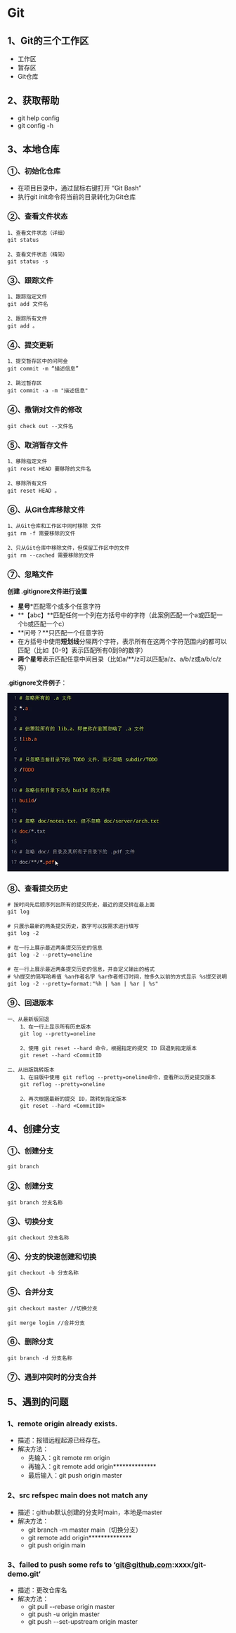 # Git

## 1、Git的三个工作区

- 工作区
- 暂存区
- Git仓库

## 2、获取帮助

- git help config
- git config -h

## 3、本地仓库

### ①、初始化仓库

- 在项目目录中，通过鼠标右键打开 “Git Bash”
- 执行git init命令将当前的目录转化为Git仓库

### ②、查看文件状态

```
1、查看文件状态（详细）
git status

2、查看文件状态（精简）
git status -s
```

### ③、跟踪文件

```
1、跟踪指定文件
git add 文件名

2、跟踪所有文件
git add 。
```

### ④、提交更新

```
1、提交暂存区中的问阿金
git commit -m “描述信息”

2、跳过暂存区
git commit -a -m "描述信息"
```

### ④、撤销对文件的修改

```
git check out --文件名
```

### ⑤、取消暂存文件

```
1、移除指定文件
git reset HEAD 要移除的文件名

2、移除所有文件
git reset HEAD 。
```

### ⑥、从Git仓库移除文件

```
1、从Git仓库和工作区中同时移除 文件
git rm -f 需要移除的文件

2、只从Git仓库中移除文件，但保留工作区中的文件
git rm --cached 需要移除的文件
```

### ⑦、忽略文件

**创建 .gitignore文件进行设置**

- **星号***匹配零个或多个任意字符
- **【abc】**匹配任何一个列在方括号中的字符（此案例匹配一个a或匹配一个b或匹配一个c）
- **问号？**只匹配一个任意字符
- 在方括号中使用**短划线**分隔两个字符，表示所有在这两个字符范围内的都可以匹配（比如【0-9】表示匹配所有0到9的数字）
- **两个星号**表示匹配任意中间目录（比如a/**/z可以匹配a/z、a/b/z或a/b/c/z等）

.**gitignore文件例子**：

![image-20220606105813178](截图\image-20220606105813178.png)

### ⑧、查看提交历史

```
# 按时间先后顺序列出所有的提交历史，最近的提交排在最上面
git log

# 只展示最新的两条提交历史，数字可以按需求进行填写
git log -2

# 在一行上展示最近两条提交历史的信息
git log -2 --pretty=oneline

# 在一行上展示最近两条提交历史的信息，并自定义输出的格式
# %h提交的简写哈希值 %an作者名字 %ar作者修订时间，按多久以前的方式显示 %s提交说明
git log -2 --pretty=format:"%h | %an | %ar | %s"
```

### ⑨、回退版本

```
一、从最新版回退
    1、在一行上显示所有历史版本
    git log --pretty=oneline

    2、使用 git reset --hard 命令，根据指定的提交 ID 回退到指定版本
    git reset --hard <CommitID

二、从旧版跳转版本
	1、在旧版中使用 git reflog --pretty=oneline命令，查看所以历史提交版本
	git reflog --pretty=oneline
	
	2、再次根据最新的提交 ID，跳转到指定版本
    git reset --hard <CommitID>
```

## 4、创建分支

### ①、创建分支

```js
git branch
```

### ②、创建分支

```
git branch 分支名称
```

### ③、切换分支

```
git checkout 分支名称
```

### ④、分支的快速创建和切换

```
git checkout -b 分支名称
```

### ⑤、合并分支

```
git checkout master //切换分支

git merge login //合并分支
```

### ⑥、删除分支

```
git branch -d 分支名称
```

### ⑦、遇到冲突时的分支合并



## 5、遇到的问题

### 1、remote origin already exists.

- 描述：报错远程起源已经存在。
- 解决方法：
  - 先输入：git remote rm origin
  - 再输入：git remote add origin**************
  - 最后输入：git push origin master 

### 2、src refspec main does not match any

- 描述：github默认创建的分支时main，本地是master
- 解决方法：
  - git branch -m master main（切换分支）
  - git remote add origin**************
  - git push origin main

### 3、failed to push some refs to ‘git@github.com:xxxx/git-demo.git‘

- 描述：更改仓库名
- 解决方法：
  - git pull --rebase origin master
  - git push -u origin master
  - git push --set-upstream origin master
